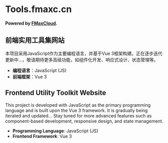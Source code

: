 # Tools.fmaxc.cn 
**Powered by [FMaxCloud](https://www.fmaxc.cn).**

## 前端实用工具集网站

本项目采用JavaScript作为主要编程语言，并基于Vue 3框架构建。正在逐步迭代更新中...，敬请期待更多高级功能，如组件化开发、响应式设计、状态管理等。

- **编程语言**：JavaScript (JS)
- **前端框架**：Vue 3

## Frontend Utility Toolkit Website

This project is developed with JavaScript as the primary programming language and is built upon the Vue 3 framework. It is gradually being iterated and updated... Stay tuned for more advanced features such as component-based development, responsive design, and state management.

- **Programming Language**: JavaScript (JS)
- **Frontend Framework**: Vue 3
